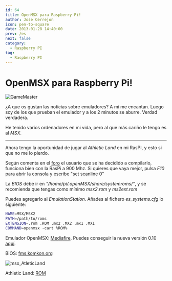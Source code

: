 ```yaml
---
id: 64
title: OpenMSX para Raspberry Pi!
author: Jose Cerrejon
icon: pen-to-square
date: 2013-01-28 14:40:00
prev: /es
next: false
category:
  - Raspberry PI
tag:
  - Raspberry PI
---
```


# OpenMSX para Raspberry Pi!

![GameMaster](/images/msx_GameMaster.jpg)

¿A que os gustan las noticias sobre emuladores? A mi me encantan. Luego soy de los que prueban el emulador y a los 2 minutos se aburre. Verdad verdadera.

He tenido varios ordenadores en mi vida, pero al que más cariño le tengo es al *MSX*.

- - -
Ahora tengo la oportunidad de jugar al *Athletic Land* en mi RasPI, y esto si que no me lo pierdo.

Según comenta en el [foro](http://www.raspberrypi.org/phpBB3/viewtopic.php?f=78&t=31277) el usuario que se ha decidido a compilarlo, funciona bien con la RasPi a 900 Mhz. Si quieres que vaya mejor, pulsa *F10* para abrir la consola y escribe "set scanline 0"

La *BIOS* debe ir en *"/home/pi/.openMSX/share/systemroms/"*, y se recomienda que tengas como mínimo *msx2.rom* y *ms2ext.rom*

Puedes agregarlo al *EmulationStation*. Añades al fichero *es_systems.cfg* lo siguiente:
```bash
NAME=MSX/MSX2
PATH=/path/to/roms
EXTENSION=.rom .ROM .mx2 .MX2 .mx1 .MX1
COMMAND=openmsx -cart %ROM%
```

Emulador OpenMSX: [Mediafire](http://www.mediafire.com/?ka48s8kx6ffmn97). Puedes conseguir la nueva versión 0.10 [aquí](/post.php?id=382).

BIOS: [fms.komkon.org](http://fms.komkon.org/fMSX/)

![msx_AtleticLand](/images/msx_AtleticLand.jpg)

Athletic Land: [ROM](http://www.romnation.net/srv/download/rom/26183/msx1/Athletic-Land-1984-Konami-J.html)